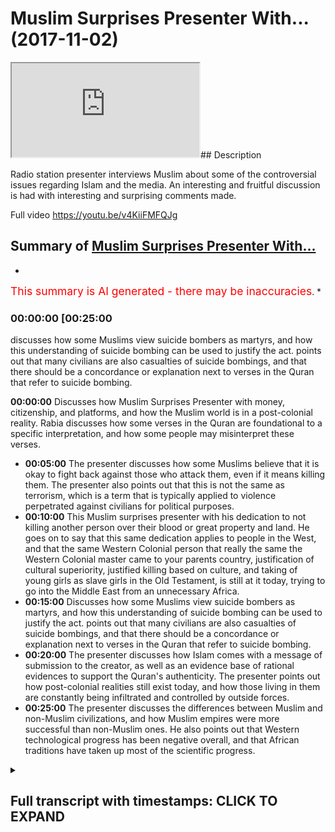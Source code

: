# Muslim Surprises Presenter With... (2017-11-02)

<iframe loading='lazy' src='https://www.youtube.com/embed/VtiHUsuKhlE'></iframe>## Description

Radio station presenter interviews Muslim about some of the controversial issues regarding Islam and the media. An interesting and fruitful discussion is had with interesting and surprising comments made.

Full video
<https://youtu.be/v4KiiFMFQJg>

## Summary of [Muslim Surprises Presenter With...](https://www.youtube.com/watch?v=VtiHUsuKhlE)

*

<span style="color:red; font-size:125%">This summary is AI generated - there may be inaccuracies</span>. *

### <a onclick="modifyYTiframeseektime('1500')">00:00:00 [00:25:00</a>

discusses how some Muslims view suicide bombers as martyrs, and how this understanding of suicide bombing can be used to justify the act. points out that many civilians are also casualties of suicide bombings, and that there should be a concordance or explanation next to verses in the Quran that refer to suicide bombing.

**<a onclick="modifyYTiframeseektime('0')">00:00:00</a>** Discusses how Muslim Surprises Presenter with money, citizenship, and platforms, and how the Muslim world is in a post-colonial reality. Rabia discusses how some verses in the Quran are foundational to a specific interpretation, and how some people may misinterpret these verses.

* **<a onclick="modifyYTiframeseektime('300')">00:05:00</a>** The presenter discusses how some Muslims believe that it is okay to fight back against those who attack them, even if it means killing them. The presenter also points out that this is not the same as terrorism, which is a term that is typically applied to violence perpetrated against civilians for political purposes.
* **<a onclick="modifyYTiframeseektime('600')">00:10:00</a>** This Muslim surprises presenter with his dedication to not killing another person over their blood or great property and land. He goes on to say that this same dedication applies to people in the West, and that the same Western Colonial person that really the same the Western Colonial master came to your parents country, justification of cultural superiority, justified killing based on culture, and taking of young girls as slave girls in the Old Testament, is still at it today, trying to go into the Middle East from an unnecessary Africa.
* **<a onclick="modifyYTiframeseektime('900')">00:15:00</a>** Discusses how some Muslims view suicide bombers as martyrs, and how this understanding of suicide bombing can be used to justify the act. points out that many civilians are also casualties of suicide bombings, and that there should be a concordance or explanation next to verses in the Quran that refer to suicide bombing.
* **<a onclick="modifyYTiframeseektime('1200')">00:20:00</a>** The presenter discusses how Islam comes with a message of submission to the creator, as well as an evidence base of rational evidences to support the Quran's authenticity. The presenter points out how post-colonial realities still exist today, and how those living in them are constantly being infiltrated and controlled by outside forces.
* **<a onclick="modifyYTiframeseektime('1500')">00:25:00</a>** The presenter discusses the differences between Muslim and non-Muslim civilizations, and how Muslim empires were more successful than non-Muslim ones. He also points out that Western technological progress has been negative overall, and that African traditions have taken up most of the scientific progress.

<details><summary><h2>Full transcript with timestamps: CLICK TO EXPAND</h2></summary>

<a onclick="modifyYTiframeseektime('0)')">0:00:00 finances play a massive part in this but</a>
<a onclick="modifyYTiframeseektime('3)')">0:00:03 let's say go peace-loving or the ones</a>
<a onclick="modifyYTiframeseektime('7)')">0:00:07 that follow Islam in the correct fashion</a>
<a onclick="modifyYTiframeseektime('9)')">0:00:09 let's say in Saudi Arabia they they have</a>
<a onclick="modifyYTiframeseektime('12)')">0:00:12 billions why would they not use that -</a>
<a onclick="modifyYTiframeseektime('15)')">0:00:15 instead of giving citizenship - oh yeah</a>
<a onclick="modifyYTiframeseektime('19)')">0:00:19 but still and now there's a massive</a>
<a onclick="modifyYTiframeseektime('21)')">0:00:21 platform for us knowing certainty has</a>
<a onclick="modifyYTiframeseektime('23)')">0:00:23 sadly Rabia citizenship yeah tell me</a>
<a onclick="modifyYTiframeseektime('25)')">0:00:25 baby they'd have platforms their biggest</a>
<a onclick="modifyYTiframeseektime('27)')">0:00:27 biggest channel anti-derivative arabiya</a>
<a onclick="modifyYTiframeseektime('29)')">0:00:29 and it's almost you could say liberal</a>
<a onclick="modifyYTiframeseektime('31)')">0:00:31 channel yes it's a liberal channel in</a>
<a onclick="modifyYTiframeseektime('33)')">0:00:33 the sense they promote you could cook</a>
<a onclick="modifyYTiframeseektime('35)')">0:00:35 you could say you could argue a twist</a>
<a onclick="modifyYTiframeseektime('37)')">0:00:37 and liberal narrative so this is ironic</a>
<a onclick="modifyYTiframeseektime('41)')">0:00:41 in a sense that the biggest channels in</a>
<a onclick="modifyYTiframeseektime('43)')">0:00:43 the Muslim old are promoting the same</a>
<a onclick="modifyYTiframeseektime('45)')">0:00:45 things that the Westeros and that's due</a>
<a onclick="modifyYTiframeseektime('49)')">0:00:49 to the ties of money oil possibly it</a>
<a onclick="modifyYTiframeseektime('52)')">0:00:52 could be but a generous Jew - I think a</a>
<a onclick="modifyYTiframeseektime('55)')">0:00:55 post-colonial reality now Saudi Arabia</a>
<a onclick="modifyYTiframeseektime('58)')">0:00:58 itself is used as an example wasn't</a>
<a onclick="modifyYTiframeseektime('60)')">0:01:00 colonized by the British yeah</a>
<a onclick="modifyYTiframeseektime('61)')">0:01:01 but the majority of countries in North</a>
<a onclick="modifyYTiframeseektime('64)')">0:01:04 Africa yeah including memory foam which</a>
<a onclick="modifyYTiframeseektime('67)')">0:01:07 is Egypt were cordoned : Viper Egypt</a>
<a onclick="modifyYTiframeseektime('69)')">0:01:09 there by Britain or France yeah so that</a>
<a onclick="modifyYTiframeseektime('73)')">0:01:13 mentality obviously the African</a>
<a onclick="modifyYTiframeseektime('74)')">0:01:14 countries themselves and have the other</a>
<a onclick="modifyYTiframeseektime('76)')">0:01:16 effects of that muscular in the reality</a>
<a onclick="modifyYTiframeseektime('78)')">0:01:18 which is why you'll find in a lot of our</a>
<a onclick="modifyYTiframeseektime('80)')">0:01:20 countries you're getting African would</a>
<a onclick="modifyYTiframeseektime('84)')">0:01:24 you make it more like Caribbean yeah so</a>
<a onclick="modifyYTiframeseektime('86)')">0:01:26 what you're originally African let's say</a>
<a onclick="modifyYTiframeseektime('89)')">0:01:29 yeah that reality has spillover to</a>
<a onclick="modifyYTiframeseektime('92)')">0:01:32 seeing things like hey no fair and</a>
<a onclick="modifyYTiframeseektime('94)')">0:01:34 lovely fur lovely the white is something</a>
<a onclick="modifyYTiframeseektime('97)')">0:01:37 that wipe the skin basically so it</a>
<a onclick="modifyYTiframeseektime('99)')">0:01:39 ranges now the post-colonial reality</a>
<a onclick="modifyYTiframeseektime('101)')">0:01:41 ranges from finding Beauty aesthetically</a>
<a onclick="modifyYTiframeseektime('104)')">0:01:44 have seen more white it's actually being</a>
<a onclick="modifyYTiframeseektime('107)')">0:01:47 an agreement with everything the white</a>
<a onclick="modifyYTiframeseektime('108)')">0:01:48 colonial post-colonial master tells you</a>
<a onclick="modifyYTiframeseektime('110)')">0:01:50 that is true and we don't know how much</a>
<a onclick="modifyYTiframeseektime('112)')">0:01:52 this has encroached us this is important</a>
<a onclick="modifyYTiframeseektime('114)')">0:01:54 so much that now every question you</a>
<a onclick="modifyYTiframeseektime('116)')">0:01:56 asked I promise you is going to have a</a>
<a onclick="modifyYTiframeseektime('118)')">0:01:58 Western colonial post-colonial slum and</a>
<a onclick="modifyYTiframeseektime('122)')">0:02:02 that's orient what you're going to say</a>
<a onclick="modifyYTiframeseektime('126)')">0:02:06 we could even like before when you</a>
<a onclick="modifyYTiframeseektime('130)')">0:02:10 before you came in Linda but you had no</a>
<a onclick="modifyYTiframeseektime('133)')">0:02:13 crane here and we've been quoted by why</a>
<a onclick="modifyYTiframeseektime('135)')">0:02:15 does it have I think like you said how</a>
<a onclick="modifyYTiframeseektime('137)')">0:02:17 the Western media portrayal is why thank</a>
<a onclick="modifyYTiframeseektime('140)')">0:02:20 you</a>
<a onclick="modifyYTiframeseektime('141)')">0:02:21 this is it they should be the way to</a>
<a onclick="modifyYTiframeseektime('142)')">0:02:22 lighten that disease look hat because</a>
<a onclick="modifyYTiframeseektime('148)')">0:02:28 someone asked me platform and I'll put</a>
<a onclick="modifyYTiframeseektime('150)')">0:02:30 you up with regards to the Koala vigil</a>
<a onclick="modifyYTiframeseektime('154)')">0:02:34 smart broom when it's my recognizes a</a>
<a onclick="modifyYTiframeseektime('162)')">0:02:42 smart man that makes you smart so</a>
<a onclick="modifyYTiframeseektime('163)')">0:02:43 telling someone said that there's</a>
<a onclick="modifyYTiframeseektime('170)')">0:02:50 certain parts of the Quran as well as</a>
<a onclick="modifyYTiframeseektime('172)')">0:02:52 the Bible updated so when I raised</a>
<a onclick="modifyYTiframeseektime('175)')">0:02:55 points surrounding violence yeah waging</a>
<a onclick="modifyYTiframeseektime('178)')">0:02:58 a holy war G has once again the</a>
<a onclick="modifyYTiframeseektime('181)')">0:03:01 post-colonial start as slot spots there</a>
<a onclick="modifyYTiframeseektime('183)')">0:03:03 what the narratives us having with that</a>
<a onclick="modifyYTiframeseektime('186)')">0:03:06 Polly is important to duty before I'm</a>
<a onclick="modifyYTiframeseektime('190)')">0:03:10 going to be asking questions that people</a>
<a onclick="modifyYTiframeseektime('191)')">0:03:11 ask me as well I'm practicing Muslim so</a>
<a onclick="modifyYTiframeseektime('196)')">0:03:16 I just want to know when looking at the</a>
<a onclick="modifyYTiframeseektime('199)')">0:03:19 Quran yeah how can you and see what is</a>
<a onclick="modifyYTiframeseektime('202)')">0:03:22 metaphorically may be the case and what</a>
<a onclick="modifyYTiframeseektime('205)')">0:03:25 it's not like before you go ok chapter 3</a>
<a onclick="modifyYTiframeseektime('208)')">0:03:28 verse 7 who told you that it tells you</a>
<a onclick="modifyYTiframeseektime('209)')">0:03:29 that you that submit away mmm what</a>
<a onclick="modifyYTiframeseektime('211)')">0:03:31 commands will hum no Lupita not too</a>
<a onclick="modifyYTiframeseektime('214)')">0:03:34 shabby and so since that this book has</a>
<a onclick="modifyYTiframeseektime('216)')">0:03:36 in it</a>
<a onclick="modifyYTiframeseektime('217)')">0:03:37 verses which are basically ambiguous and</a>
<a onclick="modifyYTiframeseektime('220)')">0:03:40 other verses which are foundational to</a>
<a onclick="modifyYTiframeseektime('222)')">0:03:42 no I'm reading the Quran how am I</a>
<a onclick="modifyYTiframeseektime('228)')">0:03:48 supposed to know each one so one good</a>
<a onclick="modifyYTiframeseektime('230)')">0:03:50 question as we push into the answer to a</a>
<a onclick="modifyYTiframeseektime('231)')">0:03:51 question is that</a>
<a onclick="modifyYTiframeseektime('232)')">0:03:52 those verses which speak in a way which</a>
<a onclick="modifyYTiframeseektime('235)')">0:03:55 can only be interpreted in a way in one</a>
<a onclick="modifyYTiframeseektime('237)')">0:03:57 way are the foundational verses for</a>
<a onclick="modifyYTiframeseektime('239)')">0:03:59 example chapter 112</a>
<a onclick="modifyYTiframeseektime('242)')">0:04:02 verse 1 to 4 put although I say DS Allah</a>
<a onclick="modifyYTiframeseektime('245)')">0:04:05 will block one and only</a>
<a onclick="modifyYTiframeseektime('246)')">0:04:06 so we believe in only one but did normal</a>
<a onclick="modifyYTiframeseektime('248)')">0:04:08 so that's going to come out saying</a>
<a onclick="modifyYTiframeseektime('250)')">0:04:10 two girls or three a Christian might say</a>
<a onclick="modifyYTiframeseektime('252)')">0:04:12 I believe in the Trinity three one or</a>
<a onclick="modifyYTiframeseektime('253)')">0:04:13 three</a>
<a onclick="modifyYTiframeseektime('254)')">0:04:14 we don't have that we don't have that</a>
<a onclick="modifyYTiframeseektime('255)')">0:04:15 confusion so we say football all I have</a>
<a onclick="modifyYTiframeseektime('258)')">0:04:18 is a foundational verse no one can come</a>
<a onclick="modifyYTiframeseektime('259)')">0:04:19 back and say look hold on if you don't</a>
<a onclick="modifyYTiframeseektime('261)')">0:04:21 believe in blue velour head or we have a</a>
<a onclick="modifyYTiframeseektime('264)')">0:04:24 different interpretation no one in the</a>
<a onclick="modifyYTiframeseektime('265)')">0:04:25 history of Islam and I said that so</a>
<a onclick="modifyYTiframeseektime('266)')">0:04:26 that's the foundational but that's not a</a>
<a onclick="modifyYTiframeseektime('268)')">0:04:28 metaphoric verse and cannot be subject</a>
<a onclick="modifyYTiframeseektime('270)')">0:04:30 to a different interpretation but then I</a>
<a onclick="modifyYTiframeseektime('273)')">0:04:33 think you're coming from a place of</a>
<a onclick="modifyYTiframeseektime('274)')">0:04:34 being educated because there's many</a>
<a onclick="modifyYTiframeseektime('277)')">0:04:37 people that I feel whether that be in</a>
<a onclick="modifyYTiframeseektime('280)')">0:04:40 rural places of the Middle East or even</a>
<a onclick="modifyYTiframeseektime('282)')">0:04:42 here where they're looking for belonging</a>
<a onclick="modifyYTiframeseektime('284)')">0:04:44 and they attach themselves to certain</a>
<a onclick="modifyYTiframeseektime('285)')">0:04:45 groups how would they how you eloquently</a>
<a onclick="modifyYTiframeseektime('288)')">0:04:48 explained that how would they know that</a>
<a onclick="modifyYTiframeseektime('290)')">0:04:50 for example someone's message me saying</a>
<a onclick="modifyYTiframeseektime('291)')">0:04:51 in the Quran it says and kill them</a>
<a onclick="modifyYTiframeseektime('293)')">0:04:53 wherever you find them and turn them out</a>
<a onclick="modifyYTiframeseektime('295)')">0:04:55 from where they have turned to you out</a>
<a onclick="modifyYTiframeseektime('297)')">0:04:57 okay that's slow so let me let me</a>
<a onclick="modifyYTiframeseektime('299)')">0:04:59 quickly answer both question okay boy</a>
<a onclick="modifyYTiframeseektime('301)')">0:05:01 you've what you've posited in the first</a>
<a onclick="modifyYTiframeseektime('303)')">0:05:03 instance is called an argument ignorance</a>
<a onclick="modifyYTiframeseektime('305)')">0:05:05 it's a fallacy in logic okay so if you</a>
<a onclick="modifyYTiframeseektime('307)')">0:05:07 don't know something exists it doesn't</a>
<a onclick="modifyYTiframeseektime('308)')">0:05:08 mean as pulse so if I say okay this</a>
<a onclick="modifyYTiframeseektime('311)')">0:05:11 person doesn't know it therefore it must</a>
<a onclick="modifyYTiframeseektime('312)')">0:05:12 be false that's called an argument from</a>
<a onclick="modifyYTiframeseektime('314)')">0:05:14 ignorance if I say as was the case that</a>
<a onclick="modifyYTiframeseektime('316)')">0:05:16 Neptune doesn't exist because I can't</a>
<a onclick="modifyYTiframeseektime('318)')">0:05:18 see it it couldn't see Neptune at one</a>
<a onclick="modifyYTiframeseektime('319)')">0:05:19 point yeah and they have to kind of find</a>
<a onclick="modifyYTiframeseektime('322)')">0:05:22 that you the time Neptune after you they</a>
<a onclick="modifyYTiframeseektime('324)')">0:05:24 have to track your based on planet it</a>
<a onclick="modifyYTiframeseektime('326)')">0:05:26 doesn't exist therefore it doesn't exist</a>
<a onclick="modifyYTiframeseektime('328)')">0:05:28 that's an island with midnight so for my</a>
<a onclick="modifyYTiframeseektime('329)')">0:05:29 logical perspective it doesn't carry any</a>
<a onclick="modifyYTiframeseektime('331)')">0:05:31 weight people don't understand things</a>
<a onclick="modifyYTiframeseektime('333)')">0:05:33 they have to get educated that Francis</a>
<a onclick="modifyYTiframeseektime('334)')">0:05:34 Bacon said knowledge is power it's not</a>
<a onclick="modifyYTiframeseektime('336)')">0:05:36 my problem but there is an excuse in</a>
<a onclick="modifyYTiframeseektime('339)')">0:05:39 this time moving that it would be nice</a>
<a onclick="modifyYTiframeseektime('340)')">0:05:40 how it is more like someone ignorant God</a>
<a onclick="modifyYTiframeseektime('342)')">0:05:42 will take care of them</a>
<a onclick="modifyYTiframeseektime('343)')">0:05:43 accordance with the knowledge that they</a>
<a onclick="modifyYTiframeseektime('345)')">0:05:45 know yeah not even in Christianity if</a>
<a onclick="modifyYTiframeseektime('347)')">0:05:47 there's life you will be treated on on</a>
<a onclick="modifyYTiframeseektime('349)')">0:05:49 the basis of what light you know you</a>
<a onclick="modifyYTiframeseektime('352)')">0:05:52 don't know how ever so let's look at in</a>
<a onclick="modifyYTiframeseektime('356)')">0:05:56 the most basic way possible you have</a>
<a onclick="modifyYTiframeseektime('358)')">0:05:58 young people that I've seen that many of</a>
<a onclick="modifyYTiframeseektime('360)')">0:06:00 their family members are being killed</a>
<a onclick="modifyYTiframeseektime('363)')">0:06:03 due to Western performing some program</a>
<a onclick="modifyYTiframeseektime('365)')">0:06:05 and then they need whether it's ignorant</a>
<a onclick="modifyYTiframeseektime('368)')">0:06:08 individual that's parts of group and</a>
<a onclick="modifyYTiframeseektime('369)')">0:06:09 says listen the Quran justifies us going</a>
<a onclick="modifyYTiframeseektime('372)')">0:06:12 and killing these people that are</a>
<a onclick="modifyYTiframeseektime('373)')">0:06:13 killing us or as answers</a>
<a onclick="modifyYTiframeseektime('374)')">0:06:14 now you've measured is why so let me</a>
<a onclick="modifyYTiframeseektime('375)')">0:06:15 then meet let me put this in the</a>
<a onclick="modifyYTiframeseektime('377)')">0:06:17 simplest way possible</a>
<a onclick="modifyYTiframeseektime('378)')">0:06:18 try and make it yeah certifiable next up</a>
<a onclick="modifyYTiframeseektime('381)')">0:06:21 blame</a>
<a onclick="modifyYTiframeseektime('381)')">0:06:21 okay so the blog has in it like you just</a>
<a onclick="modifyYTiframeseektime('384)')">0:06:24 mentioned chapter nine verse five yeah</a>
<a onclick="modifyYTiframeseektime('386)')">0:06:26 what you just mentioned before kill the</a>
<a onclick="modifyYTiframeseektime('388)')">0:06:28 women to climb up laughs kind of you can</a>
<a onclick="modifyYTiframeseektime('390)')">0:06:30 you can say that right so you just rich</a>
<a onclick="modifyYTiframeseektime('391)')">0:06:31 in top of the mango spike okay that's</a>
<a onclick="modifyYTiframeseektime('394)')">0:06:34 the problem because why you know mention</a>
<a onclick="modifyYTiframeseektime('395)')">0:06:35 in chapter 9 verse 1 2 3 4 5 & 6 then 7</a>
<a onclick="modifyYTiframeseektime('399)')">0:06:39 but their decibel reading out of context</a>
<a onclick="modifyYTiframeseektime('401)')">0:06:41 yeah so chapter 9 verses 1 to 4</a>
<a onclick="modifyYTiframeseektime('404)')">0:06:44 stipulates that there was some kind of</a>
<a onclick="modifyYTiframeseektime('405)')">0:06:45 agreement between the Muslims and at</a>
<a onclick="modifyYTiframeseektime('408)')">0:06:48 that particular time the pagan Arabs</a>
<a onclick="modifyYTiframeseektime('409)')">0:06:49 they animated an agreement</a>
<a onclick="modifyYTiframeseektime('411)')">0:06:51 what's up muzzle taken have a guitar</a>
<a onclick="modifyYTiframeseektime('413)')">0:06:53 absorb a bullet in so at the time of</a>
<a onclick="modifyYTiframeseektime('416)')">0:06:56 Muhammad Ali Kemp's know people that I</a>
<a onclick="modifyYTiframeseektime('418)')">0:06:58 just really become Muslim and people</a>
<a onclick="modifyYTiframeseektime('421)')">0:07:01 that stayed upon the religion of their</a>
<a onclick="modifyYTiframeseektime('422)')">0:07:02 forefathers and believed in a</a>
<a onclick="modifyYTiframeseektime('423)')">0:07:03 multiplicity of gods</a>
<a onclick="modifyYTiframeseektime('424)')">0:07:04 ok so they believed in different statute</a>
<a onclick="modifyYTiframeseektime('427)')">0:07:07 goes that they used to worship yeah so</a>
<a onclick="modifyYTiframeseektime('429)')">0:07:09 there was an agreement between those two</a>
<a onclick="modifyYTiframeseektime('431)')">0:07:11 camps between the Muslims and the pagan</a>
<a onclick="modifyYTiframeseektime('434)')">0:07:14 Arabs now the first verse of chapter 9</a>
<a onclick="modifyYTiframeseektime('436)')">0:07:16 which is possible to tell ba and the</a>
<a onclick="modifyYTiframeseektime('438)')">0:07:18 Quran says that they're basically that</a>
<a onclick="modifyYTiframeseektime('440)')">0:07:20 they have these pagan Arabs have not the</a>
<a onclick="modifyYTiframeseektime('444)')">0:07:24 agreement has been hoping that taken</a>
<a onclick="modifyYTiframeseektime('447)')">0:07:27 care of in other words that they have</a>
<a onclick="modifyYTiframeseektime('450)')">0:07:30 betrayed the agreement then it continues</a>
<a onclick="modifyYTiframeseektime('453)')">0:07:33 talking about what you should do it says</a>
<a onclick="modifyYTiframeseektime('455)')">0:07:35 find that what you kill them when you</a>
<a onclick="modifyYTiframeseektime('457)')">0:07:37 find them etc talking about in the</a>
<a onclick="modifyYTiframeseektime('460)')">0:07:40 context of war is now at war has been</a>
<a onclick="modifyYTiframeseektime('462)')">0:07:42 issued just like in any international</a>
<a onclick="modifyYTiframeseektime('464)')">0:07:44 relationship where you have a treaty</a>
<a onclick="modifyYTiframeseektime('467)')">0:07:47 that's I'm gay it was look my treaty</a>
<a onclick="modifyYTiframeseektime('470)')">0:07:50 that signed international relations</a>
<a onclick="modifyYTiframeseektime('472)')">0:07:52 perspective that mountains been broken</a>
<a onclick="modifyYTiframeseektime('474)')">0:07:54 and now one party has the right to</a>
<a onclick="modifyYTiframeseektime('476)')">0:07:56 offend it's also offend will defend</a>
<a onclick="modifyYTiframeseektime('479)')">0:07:59 itself on the offending pipe yeah here</a>
<a onclick="modifyYTiframeseektime('481)')">0:08:01 is in chapter 2 verse 1 mighty he says</a>
<a onclick="modifyYTiframeseektime('484)')">0:08:04 well positively dealing you but even</a>
<a onclick="modifyYTiframeseektime('486)')">0:08:06 when I tell him in a lie that you do not</a>
<a onclick="modifyYTiframeseektime('489)')">0:08:09 see that fight those people who fight</a>
<a onclick="modifyYTiframeseektime('491)')">0:08:11 you and don't go across the bounds was</a>
<a onclick="modifyYTiframeseektime('493)')">0:08:13 God doesn't like those who go across the</a>
<a onclick="modifyYTiframeseektime('495)')">0:08:15 bow so that still relate to you today</a>
<a onclick="modifyYTiframeseektime('497)')">0:08:17 find those people who'd want you</a>
<a onclick="modifyYTiframeseektime('501)')">0:08:21 basically Islamic law pacifistic</a>
<a onclick="modifyYTiframeseektime('504)')">0:08:24 so we're not saying that you know the</a>
<a onclick="modifyYTiframeseektime('508)')">0:08:28 idea of sorry but I'm gonna do the</a>
<a onclick="modifyYTiframeseektime('510)')">0:08:30 crudest those terms are not fencing</a>
<a onclick="modifyYTiframeseektime('511)')">0:08:31 nationís but the idea of slapping</a>
<a onclick="modifyYTiframeseektime('514)')">0:08:34 someone that she can give them the other</a>
<a onclick="modifyYTiframeseektime('515)')">0:08:35 G we don't have that idea</a>
<a onclick="modifyYTiframeseektime('518)')">0:08:38 we have if someone's like to to cheat</a>
<a onclick="modifyYTiframeseektime('520)')">0:08:40 you are allowed to slap them back on</a>
<a onclick="modifyYTiframeseektime('522)')">0:08:42 their cheek okay II understand so if</a>
<a onclick="modifyYTiframeseektime('525)')">0:08:45 someone attacks me on the road yeah yeah</a>
<a onclick="modifyYTiframeseektime('527)')">0:08:47 I'm allowed to fight them so then would</a>
<a onclick="modifyYTiframeseektime('529)')">0:08:49 you say basically will defense so from</a>
<a onclick="modifyYTiframeseektime('532)')">0:08:52 an international relations respect yeah</a>
<a onclick="modifyYTiframeseektime('534)')">0:08:54 different country is being attacked they</a>
<a onclick="modifyYTiframeseektime('537)')">0:08:57 must fight back it's not about that they</a>
<a onclick="modifyYTiframeseektime('539)')">0:08:59 should fight back will they have the</a>
<a onclick="modifyYTiframeseektime('541)')">0:09:01 option of like they actually you have to</a>
<a onclick="modifyYTiframeseektime('543)')">0:09:03 do this them to fight back after me oh</a>
<a onclick="modifyYTiframeseektime('544)')">0:09:04 so you're saying that it's okay for them</a>
<a onclick="modifyYTiframeseektime('547)')">0:09:07 to defend themselves to defend so what's</a>
<a onclick="modifyYTiframeseektime('551)')">0:09:11 happening now what okay so terrorism is</a>
<a onclick="modifyYTiframeseektime('556)')">0:09:16 basically you said that everything that</a>
<a onclick="modifyYTiframeseektime('560)')">0:09:20 we think about is from a Western</a>
<a onclick="modifyYTiframeseektime('564)')">0:09:24 ideology</a>
<a onclick="modifyYTiframeseektime('565)')">0:09:25 however Zi and myself have spoken about</a>
<a onclick="modifyYTiframeseektime('568)')">0:09:28 this in the past</a>
<a onclick="modifyYTiframeseektime('569)')">0:09:29 we're on air management I'm not going to</a>
<a onclick="modifyYTiframeseektime('573)')">0:09:33 justify your however I can understand</a>
<a onclick="modifyYTiframeseektime('576)')">0:09:36 that</a>
<a onclick="modifyYTiframeseektime('576)')">0:09:36 I see could continuous bomb into my</a>
<a onclick="modifyYTiframeseektime('579)')">0:09:39 country yeah</a>
<a onclick="modifyYTiframeseektime('580)')">0:09:40 if that means a couple casualties hey</a>
<a onclick="modifyYTiframeseektime('582)')">0:09:42 how will you see it from the outside as</a>
<a onclick="modifyYTiframeseektime('585)')">0:09:45 necessarily a bad thing in a way the</a>
<a onclick="modifyYTiframeseektime('586)')">0:09:46 West is asking for it to a degree but is</a>
<a onclick="modifyYTiframeseektime('589)')">0:09:49 it justified then yeah as much as a part</a>
<a onclick="modifyYTiframeseektime('591)')">0:09:51 of it so it's not just look it's written</a>
<a onclick="modifyYTiframeseektime('594)')">0:09:54 may their chapter 5 verse 32 it says in</a>
<a onclick="modifyYTiframeseektime('598)')">0:09:58 them under the knife whoever kills one</a>
<a onclick="modifyYTiframeseektime('600)')">0:10:00 person devotedness</a>
<a onclick="modifyYTiframeseektime('601)')">0:10:01 for not killing another person over</a>
<a onclick="modifyYTiframeseektime('603)')">0:10:03 their blood or great property and land</a>
<a onclick="modifyYTiframeseektime('606)')">0:10:06 again hunted and I said you know it's as</a>
<a onclick="modifyYTiframeseektime('608)')">0:10:08 if if humanity so killing one innocent</a>
<a onclick="modifyYTiframeseektime('611)')">0:10:11 person or the lady who's little almost</a>
<a onclick="modifyYTiframeseektime('612)')">0:10:12 there was kidding</a>
<a onclick="modifyYTiframeseektime('613)')">0:10:13 like they love you right that's a very</a>
<a onclick="modifyYTiframeseektime('614)')">0:10:14 famous person underline the point big is</a>
<a onclick="modifyYTiframeseektime('617)')">0:10:17 this you just have to think yeah the</a>
<a onclick="modifyYTiframeseektime('622)')">0:10:22 difference is this if they're combatants</a>
<a onclick="modifyYTiframeseektime('624)')">0:10:24 and text you that is a combatant someone</a>
<a onclick="modifyYTiframeseektime('627)')">0:10:27 who wants to fight you whereas if it's a</a>
<a onclick="modifyYTiframeseektime('630)')">0:10:30 non-combatants someone who isn't</a>
<a onclick="modifyYTiframeseektime('632)')">0:10:32 the Prophet told us you're not allowed</a>
<a onclick="modifyYTiframeseektime('634)')">0:10:34 to kill categories of people of them are</a>
<a onclick="modifyYTiframeseektime('636)')">0:10:36 they're non-combative women children</a>
<a onclick="modifyYTiframeseektime('638)')">0:10:38 even most priests you don't have to cut</a>
<a onclick="modifyYTiframeseektime('640)')">0:10:40 down trees very stupid question yeah</a>
<a onclick="modifyYTiframeseektime('643)')">0:10:43 well it's not a play it's very stupid</a>
<a onclick="modifyYTiframeseektime('645)')">0:10:45 by the way this is not something</a>
<a onclick="modifyYTiframeseektime('646)')">0:10:46 controversial the only reason and I'll</a>
<a onclick="modifyYTiframeseektime('648)')">0:10:48 tell you once again the only reason why</a>
<a onclick="modifyYTiframeseektime('650)')">0:10:50 you asking this question is actually is</a>
<a onclick="modifyYTiframeseektime('652)')">0:10:52 sad enough and funny enough I'll tell</a>
<a onclick="modifyYTiframeseektime('654)')">0:10:54 you why I said nothing was funny it's</a>
<a onclick="modifyYTiframeseektime('656)')">0:10:56 sad because actually the same reason</a>
<a onclick="modifyYTiframeseektime('658)')">0:10:58 you're asking it is because the same</a>
<a onclick="modifyYTiframeseektime('661)')">0:11:01 Western colonial person that really the</a>
<a onclick="modifyYTiframeseektime('665)')">0:11:05 same the Western colonial master came to</a>
<a onclick="modifyYTiframeseektime('667)')">0:11:07 your parents country yeah yeah and they</a>
<a onclick="modifyYTiframeseektime('671)')">0:11:11 did that because they justified cultural</a>
<a onclick="modifyYTiframeseektime('673)')">0:11:13 superiority they said we are culturally</a>
<a onclick="modifyYTiframeseektime('675)')">0:11:15 we are culturally superior to your</a>
<a onclick="modifyYTiframeseektime('677)')">0:11:17 parents yeah they have been traveled</a>
<a onclick="modifyYTiframeseektime('680)')">0:11:20 religion and the African tribal systems</a>
<a onclick="modifyYTiframeseektime('682)')">0:11:22 are inferior systems and therefore we we</a>
<a onclick="modifyYTiframeseektime('687)')">0:11:27 have a culture which we need to give to</a>
<a onclick="modifyYTiframeseektime('689)')">0:11:29 these individuals push revolution pour</a>
<a onclick="modifyYTiframeseektime('691)')">0:11:31 culture I think the same reason now now</a>
<a onclick="modifyYTiframeseektime('694)')">0:11:34 it's being moved from the corner</a>
<a onclick="modifyYTiframeseektime('695)')">0:11:35 colonial landscape to a hospital or</a>
<a onclick="modifyYTiframeseektime('697)')">0:11:37 landscape you still have the equatorial</a>
<a onclick="modifyYTiframeseektime('699)')">0:11:39 region Wanek western USA that is</a>
<a onclick="modifyYTiframeseektime('703)')">0:11:43 attempting now to go into the Middle</a>
<a onclick="modifyYTiframeseektime('704)')">0:11:44 East from an unnecessary Africa as much</a>
<a onclick="modifyYTiframeseektime('706)')">0:11:46 as much for colonial economic reasons so</a>
<a onclick="modifyYTiframeseektime('710)')">0:11:50 they've had to invent a narrative this</a>
<a onclick="modifyYTiframeseektime('712)')">0:11:52 narrative is a narrative of Samuel</a>
<a onclick="modifyYTiframeseektime('714)')">0:11:54 Huntington a clash of civilizations and</a>
<a onclick="modifyYTiframeseektime('717)')">0:11:57 a civilization a civilizational clash</a>
<a onclick="modifyYTiframeseektime('719)')">0:11:59 between the Muslims and the Western</a>
<a onclick="modifyYTiframeseektime('721)')">0:12:01 Hemisphere that narrative now which has</a>
<a onclick="modifyYTiframeseektime('723)')">0:12:03 been invented yeah people are starting</a>
<a onclick="modifyYTiframeseektime('726)')">0:12:06 to believe in it because they're not</a>
<a onclick="modifyYTiframeseektime('727)')">0:12:07 critical thinkers they don't thinking</a>
<a onclick="modifyYTiframeseektime('728)')">0:12:08 okay well actually what is special about</a>
<a onclick="modifyYTiframeseektime('730)')">0:12:10 this version of Quran because actually</a>
<a onclick="modifyYTiframeseektime('733)')">0:12:13 if you look at the Old Testament book of</a>
<a onclick="modifyYTiframeseektime('734)')">0:12:14 numbers 31 18 it says not only did you</a>
<a onclick="modifyYTiframeseektime('738)')">0:12:18 kill the enemy but you take the young</a>
<a onclick="modifyYTiframeseektime('740)')">0:12:20 girls as slave girls and in the Old</a>
<a onclick="modifyYTiframeseektime('742)')">0:12:22 Testament right yeah so in other words</a>
<a onclick="modifyYTiframeseektime('744)')">0:12:24 prepubescence you take them you slightly</a>
<a onclick="modifyYTiframeseektime('746)')">0:12:26 enslave them you rape them you can rate</a>
<a onclick="modifyYTiframeseektime('748)')">0:12:28 them almost almost it also says that</a>
<a onclick="modifyYTiframeseektime('750)')">0:12:30 most of the commentators have said that</a>
<a onclick="modifyYTiframeseektime('753)')">0:12:33 no one I had not come across one single</a>
<a onclick="modifyYTiframeseektime('755)')">0:12:35 common to our country that has actually</a>
<a onclick="modifyYTiframeseektime('757)')">0:12:37 differed from that understanding that</a>
<a onclick="modifyYTiframeseektime('760)')">0:12:40 literally comes</a>
<a onclick="modifyYTiframeseektime('762)')">0:12:42 so why don't we talk about that verse</a>
<a onclick="modifyYTiframeseektime('763)')">0:12:43 because that was actually more dramatic</a>
<a onclick="modifyYTiframeseektime('765)')">0:12:45 than any person that we're on didn't</a>
<a onclick="modifyYTiframeseektime('767)')">0:12:47 fight but then when when we look at the</a>
<a onclick="modifyYTiframeseektime('770)')">0:12:50 Old Testament oftentimes that the death</a>
<a onclick="modifyYTiframeseektime('774)')">0:12:54 of Jesus does away with a lot of the old</a>
<a onclick="modifyYTiframeseektime('776)')">0:12:56 practices in the Old Testament so the</a>
<a onclick="modifyYTiframeseektime('778)')">0:12:58 New Testament so Matthew so it says</a>
<a onclick="modifyYTiframeseektime('781)')">0:13:01 Jesus says I'm not coming to do it</a>
<a onclick="modifyYTiframeseektime('782)')">0:13:02 without comfort affirm them what is the</a>
<a onclick="modifyYTiframeseektime('784)')">0:13:04 word firmly this is a discussion but the</a>
<a onclick="modifyYTiframeseektime('787)')">0:13:07 thing is as follows if Jesus Christ is</a>
<a onclick="modifyYTiframeseektime('789)')">0:13:09 God if Jesus Christ is God that is the</a>
<a onclick="modifyYTiframeseektime('792)')">0:13:12 Nicene Creed through 2580 understanding</a>
<a onclick="modifyYTiframeseektime('795)')">0:13:15 of Christianity yeah he is the author of</a>
<a onclick="modifyYTiframeseektime('798)')">0:13:18 the Old Testament because the Father the</a>
<a onclick="modifyYTiframeseektime('800)')">0:13:20 sign of the Holy Spirit or one therefore</a>
<a onclick="modifyYTiframeseektime('802)')">0:13:22 those texts induce wanna be like</a>
<a onclick="modifyYTiframeseektime('804)')">0:13:24 Deuteronomy chapter 21 verse 10 Jude</a>
<a onclick="modifyYTiframeseektime('807)')">0:13:27 numbers chapter 31 verse 18 and other</a>
<a onclick="modifyYTiframeseektime('810)')">0:13:30 verses which are very very much</a>
<a onclick="modifyYTiframeseektime('812)')">0:13:32 you know vicious you could say very</a>
<a onclick="modifyYTiframeseektime('815)')">0:13:35 vicious these are not only authored by</a>
<a onclick="modifyYTiframeseektime('819)')">0:13:39 Jesus Christ but they sanctioned by him</a>
<a onclick="modifyYTiframeseektime('821)')">0:13:41 himself because he is God so if the</a>
<a onclick="modifyYTiframeseektime('824)')">0:13:44 argument is that the Old Testament is</a>
<a onclick="modifyYTiframeseektime('826)')">0:13:46 the New Testament yeah well Jesus must</a>
<a onclick="modifyYTiframeseektime('829)')">0:13:49 have read all of the Old Testament</a>
<a onclick="modifyYTiframeseektime('831)')">0:13:51 because he's God yeah a lot of questions</a>
<a onclick="modifyYTiframeseektime('834)')">0:13:54 are even after you move across the</a>
<a onclick="modifyYTiframeseektime('835)')">0:13:55 Trinity but coming back to offending</a>
<a onclick="modifyYTiframeseektime('837)')">0:13:57 your country you'll say that in terms of</a>
<a onclick="modifyYTiframeseektime('841)')">0:14:01 you can defend yourself if there's a</a>
<a onclick="modifyYTiframeseektime('843)')">0:14:03 combatant but my thing is how the</a>
<a onclick="modifyYTiframeseektime('845)')">0:14:05 Western world is set up in invading many</a>
<a onclick="modifyYTiframeseektime('849)')">0:14:09 countries how would you then defend your</a>
<a onclick="modifyYTiframeseektime('852)')">0:14:12 country because you're not gonna go to</a>
<a onclick="modifyYTiframeseektime('854)')">0:14:14 if you know Trump sits down to either</a>
<a onclick="modifyYTiframeseektime('856)')">0:14:16 male for example if thou do you defend</a>
<a onclick="modifyYTiframeseektime('861)')">0:14:21 if you're seated right if you live in</a>
<a onclick="modifyYTiframeseektime('864)')">0:14:24 those countries and people come into</a>
<a onclick="modifyYTiframeseektime('865)')">0:14:25 those countries trying to attack you and</a>
<a onclick="modifyYTiframeseektime('868)')">0:14:28 take your sovereignty away as a</a>
<a onclick="modifyYTiframeseektime('869)')">0:14:29 independent autonomous human being you</a>
<a onclick="modifyYTiframeseektime('872)')">0:14:32 do the same thing as the Kenyans did</a>
<a onclick="modifyYTiframeseektime('873)')">0:14:33 when the British came to invade you</a>
<a onclick="modifyYTiframeseektime('875)')">0:14:35 fight back and it would have been cool</a>
<a onclick="modifyYTiframeseektime('877)')">0:14:37 terrorism as we call flying through your</a>
<a onclick="modifyYTiframeseektime('879)')">0:14:39 land</a>
<a onclick="modifyYTiframeseektime('879)')">0:14:39 exactly okay so Susan so my thing is</a>
<a onclick="modifyYTiframeseektime('882)')">0:14:42 because we know now that technology is</a>
<a onclick="modifyYTiframeseektime('885)')">0:14:45 so advanced from when the Quran was</a>
<a onclick="modifyYTiframeseektime('888)')">0:14:48 written then it's not as simple assault</a>
<a onclick="modifyYTiframeseektime('891)')">0:14:51 as running into York</a>
<a onclick="modifyYTiframeseektime('892)')">0:14:52 tree and you having a what punch others</a>
<a onclick="modifyYTiframeseektime('896)')">0:14:56 whether the same time she blows it up up</a>
<a onclick="modifyYTiframeseektime('899)')">0:14:59 in fact doesn't have these because I had</a>
<a onclick="modifyYTiframeseektime('901)')">0:15:01 these with the Prophet Muhammad they had</a>
<a onclick="modifyYTiframeseektime('903)')">0:15:03 these is a saying of the Prophet</a>
<a onclick="modifyYTiframeseektime('904)')">0:15:04 Muhammad everyone that kills themselves</a>
<a onclick="modifyYTiframeseektime('906)')">0:15:06 just generally speaking suicide that</a>
<a onclick="modifyYTiframeseektime('908)')">0:15:08 they will continue to do that in the</a>
<a onclick="modifyYTiframeseektime('909)')">0:15:09 Hellfire to themselves okay so why do</a>
<a onclick="modifyYTiframeseektime('911)')">0:15:11 these suicide bombers do that whenever</a>
<a onclick="modifyYTiframeseektime('914)')">0:15:14 they get any prom they must be getting</a>
<a onclick="modifyYTiframeseektime('916)')">0:15:16 education how about that because</a>
<a onclick="modifyYTiframeseektime('922)')">0:15:22 displace our market itself accommodation</a>
<a onclick="modifyYTiframeseektime('925)')">0:15:25 but let me go make thick they get a look</a>
<a onclick="modifyYTiframeseektime('928)')">0:15:28 around because of those salespeople okay</a>
<a onclick="modifyYTiframeseektime('930)')">0:15:30 which act will says be modest is that</a>
<a onclick="modifyYTiframeseektime('933)')">0:15:33 were are in a way which two groups of</a>
<a onclick="modifyYTiframeseektime('937)')">0:15:37 people have bought into one of them are</a>
<a onclick="modifyYTiframeseektime('940)')">0:15:40 these fabricators and the other one are</a>
<a onclick="modifyYTiframeseektime('942)')">0:15:42 the terrorists the Islamic haters and</a>
<a onclick="modifyYTiframeseektime('945)')">0:15:45 the terrorists have the same</a>
<a onclick="modifyYTiframeseektime('946)')">0:15:46 understanding the Quran yeah both of</a>
<a onclick="modifyYTiframeseektime('950)')">0:15:50 those have that understanding that</a>
<a onclick="modifyYTiframeseektime('953)')">0:15:53 actually those verses which are talking</a>
<a onclick="modifyYTiframeseektime('956)')">0:15:56 about war and clearly in the context a</a>
<a onclick="modifyYTiframeseektime('958)')">0:15:58 regime of so the table chapter 9 verse 1</a>
<a onclick="modifyYTiframeseektime('959)')">0:15:59 to 5 is talking about international</a>
<a onclick="modifyYTiframeseektime('962)')">0:16:02 relations nations treaties etc those</a>
<a onclick="modifyYTiframeseektime('966)')">0:16:06 sales people which Apple sales people</a>
<a onclick="modifyYTiframeseektime('967)')">0:16:07 they've been able to manipulate the text</a>
<a onclick="modifyYTiframeseektime('970)')">0:16:10 using hermeneutical domestics and x2</a>
<a onclick="modifyYTiframeseektime('972)')">0:16:12 Jesus can you tell me what the truth is</a>
<a onclick="modifyYTiframeseektime('974)')">0:16:14 in English stop I'm Dracula where the</a>
<a onclick="modifyYTiframeseektime('976)')">0:16:16 Saudi verses there are so many verses</a>
<a onclick="modifyYTiframeseektime('980)')">0:16:20 there's nothing in the Quran you know</a>
<a onclick="modifyYTiframeseektime('983)')">0:16:23 I'm saying in the quran verse says you</a>
<a onclick="modifyYTiframeseektime('984)')">0:16:24 can fight the enemy okay the enemy who</a>
<a onclick="modifyYTiframeseektime('987)')">0:16:27 is the enemy now basically what I'm</a>
<a onclick="modifyYTiframeseektime('990)')">0:16:30 saying to you is the Islamic haters and</a>
<a onclick="modifyYTiframeseektime('993)')">0:16:33 the terrorists have the same</a>
<a onclick="modifyYTiframeseektime('995)')">0:16:35 understanding of who the enemy is</a>
<a onclick="modifyYTiframeseektime('996)')">0:16:36 okay who is actually any civilian any</a>
<a onclick="modifyYTiframeseektime('999)')">0:16:39 civilian why are they the enemy the way</a>
<a onclick="modifyYTiframeseektime('1002)')">0:16:42 they justify it is as follows and they</a>
<a onclick="modifyYTiframeseektime('1003)')">0:16:43 put inoperative and people the general</a>
<a onclick="modifyYTiframeseektime('1007)')">0:16:47 populace yeah they actually endorse yes</a>
<a onclick="modifyYTiframeseektime('1011)')">0:16:51 the leaders yeah this is the way many of</a>
<a onclick="modifyYTiframeseektime('1014)')">0:16:54 the sales people they they actually</a>
<a onclick="modifyYTiframeseektime('1018)')">0:16:58 pitch it they say that they endorsed</a>
<a onclick="modifyYTiframeseektime('1019)')">0:16:59 their leaders</a>
<a onclick="modifyYTiframeseektime('1020)')">0:17:00 therefore they are responsible for what</a>
<a onclick="modifyYTiframeseektime('1023)')">0:17:03 their leaders from a foreign policy</a>
<a onclick="modifyYTiframeseektime('1024)')">0:17:04 perspective</a>
<a onclick="modifyYTiframeseektime('1026)')">0:17:06 say and do so if they're if they're</a>
<a onclick="modifyYTiframeseektime('1029)')">0:17:09 leaders black in 2003 say let's go to</a>
<a onclick="modifyYTiframeseektime('1031)')">0:17:11 Iraq and kill hundred thirty three</a>
<a onclick="modifyYTiframeseektime('1033)')">0:17:13 thousand people yeah then they are</a>
<a onclick="modifyYTiframeseektime('1034)')">0:17:14 responsible that's how they justify it</a>
<a onclick="modifyYTiframeseektime('1037)')">0:17:17 so now they're able to shift the blame</a>
<a onclick="modifyYTiframeseektime('1039)')">0:17:19 from the politician and the military</a>
<a onclick="modifyYTiframeseektime('1042)')">0:17:22 complex to the general populace and</a>
<a onclick="modifyYTiframeseektime('1045)')">0:17:25 therefore general populace blood becomes</a>
<a onclick="modifyYTiframeseektime('1047)')">0:17:27 as you know as easy to get as the for</a>
<a onclick="modifyYTiframeseektime('1052)')">0:17:32 example military only punishes blood so</a>
<a onclick="modifyYTiframeseektime('1055)')">0:17:35 all the company Edison see a few people</a>
<a onclick="modifyYTiframeseektime('1058)')">0:17:38 that want to cool in you can call it we</a>
<a onclick="modifyYTiframeseektime('1060)')">0:17:40 have literally got half an hour left oh</a>
<a onclick="modifyYTiframeseektime('1061)')">0:17:41 seven nine five one four nine seven</a>
<a onclick="modifyYTiframeseektime('1064)')">0:17:44 eight seven eight</a>
<a onclick="modifyYTiframeseektime('1065)')">0:17:45 you can call in speech and how many to</a>
<a onclick="modifyYTiframeseektime('1067)')">0:17:47 answer your questions you've got you've</a>
<a onclick="modifyYTiframeseektime('1069)')">0:17:49 got one guy do to start you're so strong</a>
<a onclick="modifyYTiframeseektime('1071)')">0:17:51 outstanding tellin state poppies going</a>
<a onclick="modifyYTiframeseektime('1073)')">0:17:53 in do you think you're right do you do</a>
<a onclick="modifyYTiframeseektime('1077)')">0:17:57 you think that there should be a modern</a>
<a onclick="modifyYTiframeseektime('1080)')">0:18:00 day writing of the put on because like</a>
<a onclick="modifyYTiframeseektime('1084)')">0:18:04 you like you say that there are certain</a>
<a onclick="modifyYTiframeseektime('1086)')">0:18:06 things that are taken out of context why</a>
<a onclick="modifyYTiframeseektime('1094)')">0:18:14 should these people that I'm me okay</a>
<a onclick="modifyYTiframeseektime('1100)')">0:18:20 that when I speak to them about</a>
<a onclick="modifyYTiframeseektime('1103)')">0:18:23 capitalism or communism left-right</a>
<a onclick="modifyYTiframeseektime('1107)')">0:18:27 colonialism they don't have Scooby they</a>
<a onclick="modifyYTiframeseektime('1110)')">0:18:30 don't all that it's not taught in the</a>
<a onclick="modifyYTiframeseektime('1111)')">0:18:31 schools properly unless you wanna study</a>
<a onclick="modifyYTiframeseektime('1113)')">0:18:33 in university okay so when you have</a>
<a onclick="modifyYTiframeseektime('1116)')">0:18:36 young let's say even young but when you</a>
<a onclick="modifyYTiframeseektime('1119)')">0:18:39 have certain people that may go into</a>
<a onclick="modifyYTiframeseektime('1121)')">0:18:41 prism and there's a brother William</a>
<a onclick="modifyYTiframeseektime('1122)')">0:18:42 prism that's going to protect them they</a>
<a onclick="modifyYTiframeseektime('1125)')">0:18:45 start reading the Quran they don't have</a>
<a onclick="modifyYTiframeseektime('1128)')">0:18:48 the ingenuity or the education behind it</a>
<a onclick="modifyYTiframeseektime('1131)')">0:18:51 to be able to contextualize business</a>
<a onclick="modifyYTiframeseektime('1132)')">0:18:52 over good then that's why I'm saying</a>
<a onclick="modifyYTiframeseektime('1135)')">0:18:55 should there be some sort of concordance</a>
<a onclick="modifyYTiframeseektime('1137)')">0:18:57 or explanation next to these verses to</a>
<a onclick="modifyYTiframeseektime('1140)')">0:19:00 state that this is what it actually</a>
<a onclick="modifyYTiframeseektime('1142)')">0:19:02 means however if you read another person</a>
<a onclick="modifyYTiframeseektime('1144)')">0:19:04 could look like it's contradictory but</a>
<a onclick="modifyYTiframeseektime('1147)')">0:19:07 as usual by interpretation well I have</a>
<a onclick="modifyYTiframeseektime('1149)')">0:19:09 the black sometimes the vial is got hurt</a>
<a onclick="modifyYTiframeseektime('1151)')">0:19:11 so there's a dog this is not a lot of</a>
<a onclick="modifyYTiframeseektime('1154)')">0:19:14 Muslims</a>
<a onclick="modifyYTiframeseektime('1158)')">0:19:18 no it's Jesus is when scholars of the</a>
<a onclick="modifyYTiframeseektime('1161)')">0:19:21 profile on the Bible or any religious</a>
<a onclick="modifyYTiframeseektime('1163)')">0:19:23 texts and yeah they interpret it in</a>
<a onclick="modifyYTiframeseektime('1166)')">0:19:26 accordance with language the lens that</a>
<a onclick="modifyYTiframeseektime('1168)')">0:19:28 the events of good equal the Hermit</a>
<a onclick="modifyYTiframeseektime('1170)')">0:19:30 useful approach musical yes will how</a>
<a onclick="modifyYTiframeseektime('1172)')">0:19:32 musical approach so they use different</a>
<a onclick="modifyYTiframeseektime('1175)')">0:19:35 tools to access the religious texts that</a>
<a onclick="modifyYTiframeseektime('1177)')">0:19:37 is that's done everywhere that's done</a>
<a onclick="modifyYTiframeseektime('1179)')">0:19:39 within Islam Christianity Judaism</a>
<a onclick="modifyYTiframeseektime('1180)')">0:19:40 understand text Zone seven sex ok kill</a>
<a onclick="modifyYTiframeseektime('1183)')">0:19:43 the Liberty is a lot small is called the</a>
<a onclick="modifyYTiframeseektime('1185)')">0:19:45 her musical approach and people that are</a>
<a onclick="modifyYTiframeseektime('1187)')">0:19:47 studying the Quran for the first time</a>
<a onclick="modifyYTiframeseektime('1189)')">0:19:49 she view cookies which option that's a</a>
<a onclick="modifyYTiframeseektime('1191)')">0:19:51 good point exactly so in other words</a>
<a onclick="modifyYTiframeseektime('1193)')">0:19:53 what a young terrorist want to be looks</a>
<a onclick="modifyYTiframeseektime('1196)')">0:19:56 at the exegesis yeah yeah and he and he</a>
<a onclick="modifyYTiframeseektime('1199)')">0:19:59 realizes that the way he's interpreted</a>
<a onclick="modifyYTiframeseektime('1201)')">0:20:01 the Quran is not in line with the</a>
<a onclick="modifyYTiframeseektime('1203)')">0:20:03 classic interpretation from day one for</a>
<a onclick="modifyYTiframeseektime('1206)')">0:20:06 the first person to according to my</a>
<a onclick="modifyYTiframeseektime('1208)')">0:20:08 knowledge to to interpret the provider</a>
<a onclick="modifyYTiframeseektime('1210)')">0:20:10 for a summer book ended poverty and 310</a>
<a onclick="modifyYTiframeseektime('1214)')">0:20:14 aah yeah and then you have then you have</a>
<a onclick="modifyYTiframeseektime('1217)')">0:20:17 someone like a wooded here</a>
<a onclick="modifyYTiframeseektime('1218)')">0:20:18 very famous that's here or very famous</a>
<a onclick="modifyYTiframeseektime('1220)')">0:20:20 into Jesus that was written in 774 aah</a>
<a onclick="modifyYTiframeseektime('1223)')">0:20:23 and others like for example a seal to</a>
<a onclick="modifyYTiframeseektime('1226)')">0:20:26 ruin my night one anyways all nine one</a>
<a onclick="modifyYTiframeseektime('1229)')">0:20:29 one which is actually funny there's like</a>
<a onclick="modifyYTiframeseektime('1231)')">0:20:31 nine eleven and well that's what he died</a>
<a onclick="modifyYTiframeseektime('1235)')">0:20:35 at the point being is that these stuff</a>
<a onclick="modifyYTiframeseektime('1237)')">0:20:37 the stuff is there the scholars have</a>
<a onclick="modifyYTiframeseektime('1239)')">0:20:39 done the work all that needs to happen</a>
<a onclick="modifyYTiframeseektime('1241)')">0:20:41 is that the young people that are</a>
<a onclick="modifyYTiframeseektime('1242)')">0:20:42 persuaded yeah by the terroristic</a>
<a onclick="modifyYTiframeseektime('1245)')">0:20:45 narrative which is actually in many ways</a>
<a onclick="modifyYTiframeseektime('1247)')">0:20:47 similar to the anti slamming narrative</a>
<a onclick="modifyYTiframeseektime('1249)')">0:20:49 or the same they should look at those</a>
<a onclick="modifyYTiframeseektime('1251)')">0:20:51 things before making a judgment and when</a>
<a onclick="modifyYTiframeseektime('1255)')">0:20:55 they look at it properly they will then</a>
<a onclick="modifyYTiframeseektime('1257)')">0:20:57 see that actually what they mothers do</a>
<a onclick="modifyYTiframeseektime('1259)')">0:20:59 the plan to be is different its</a>
<a onclick="modifyYTiframeseektime('1261)')">0:21:01 disjointed from the way the classical</a>
<a onclick="modifyYTiframeseektime('1263)')">0:21:03 scholars from day one have ever seen</a>
<a onclick="modifyYTiframeseektime('1265)')">0:21:05 them so how do you feel about these</a>
<a onclick="modifyYTiframeseektime('1267)')">0:21:07 canudas talking about or like this new</a>
<a onclick="modifyYTiframeseektime('1269)')">0:21:09 trend of you know it's cool to be Muslim</a>
<a onclick="modifyYTiframeseektime('1271)')">0:21:11 a lot of that I know a lot of pies it in</a>
<a onclick="modifyYTiframeseektime('1274)')">0:21:14 Muslim and then with menu but it comes</a>
<a onclick="modifyYTiframeseektime('1276)')">0:21:16 around to random their path being</a>
<a onclick="modifyYTiframeseektime('1277)')">0:21:17 mothers to leave a club do whatever we</a>
<a onclick="modifyYTiframeseektime('1280)')">0:21:20 do you think about this whole new wave</a>
<a onclick="modifyYTiframeseektime('1282)')">0:21:22 or you know it's come to be over soon</a>
<a onclick="modifyYTiframeseektime('1283)')">0:21:23 now</a>
<a onclick="modifyYTiframeseektime('1288)')">0:21:28 look it's lemons is forest maybe just</a>
<a onclick="modifyYTiframeseektime('1289)')">0:21:29 for people that don't know I mean to</a>
<a onclick="modifyYTiframeseektime('1291)')">0:21:31 hear me talking a lot of answers like</a>
<a onclick="modifyYTiframeseektime('1293)')">0:21:33 took a lot of big words I'm not trying</a>
<a onclick="modifyYTiframeseektime('1295)')">0:21:35 to be I'm not trying to pontificate much</a>
<a onclick="modifyYTiframeseektime('1297)')">0:21:37 so it's intimate but what do you do I'm</a>
<a onclick="modifyYTiframeseektime('1301)')">0:21:41 Deidre okay what do you teach history ah</a>
<a onclick="modifyYTiframeseektime('1305)')">0:21:45 okay make sense</a>
<a onclick="modifyYTiframeseektime('1307)')">0:21:47 all right okay so basically what I was</a>
<a onclick="modifyYTiframeseektime('1309)')">0:21:49 gonna say was this is that I'm saying</a>
<a onclick="modifyYTiframeseektime('1312)')">0:21:52 I've always wanted to gain access to the</a>
<a onclick="modifyYTiframeseektime('1313)')">0:21:53 dating right yeah which was all the time</a>
<a onclick="modifyYTiframeseektime('1315)')">0:21:55 just talking musically important people</a>
<a onclick="modifyYTiframeseektime('1317)')">0:21:57 are talking about going back to basics</a>
<a onclick="modifyYTiframeseektime('1320)')">0:22:00 aslam generally just means submissions</a>
<a onclick="modifyYTiframeseektime('1322)')">0:22:02 but we believe that Godfrey the</a>
<a onclick="modifyYTiframeseektime('1324)')">0:22:04 university maintain the universe he's</a>
<a onclick="modifyYTiframeseektime('1327)')">0:22:07 the sustainable things yeah and that he</a>
<a onclick="modifyYTiframeseektime('1330)')">0:22:10 sent messengers of wartime to respected</a>
<a onclick="modifyYTiframeseektime('1333)')">0:22:13 peoples and localities to respective</a>
<a onclick="modifyYTiframeseektime('1335)')">0:22:15 civilizations to tell them of the</a>
<a onclick="modifyYTiframeseektime('1337)')">0:22:17 message of God which is to worship God</a>
<a onclick="modifyYTiframeseektime('1340)')">0:22:20 to believe in him as a pitcher as well</a>
<a onclick="modifyYTiframeseektime('1341)')">0:22:21 but he said Abraham and Moses and Jesus</a>
<a onclick="modifyYTiframeseektime('1345)')">0:22:25 a pond of Muhammad at the end yeah and</a>
<a onclick="modifyYTiframeseektime('1347)')">0:22:27 he is the final prophet</a>
<a onclick="modifyYTiframeseektime('1348)')">0:22:28 so that's foundationally wife's lamb is</a>
<a onclick="modifyYTiframeseektime('1350)')">0:22:30 and two things that Islam comes room is</a>
<a onclick="modifyYTiframeseektime('1353)')">0:22:33 that message which is a basic premise</a>
<a onclick="modifyYTiframeseektime('1356)')">0:22:36 believe the brush equal one God not</a>
<a onclick="modifyYTiframeseektime('1358)')">0:22:38 three-in-one not the Trinity we</a>
<a onclick="modifyYTiframeseektime('1360)')">0:22:40 disassociate ourselves from the Trinity</a>
<a onclick="modifyYTiframeseektime('1362)')">0:22:42 and not an atheistic obviously narrative</a>
<a onclick="modifyYTiframeseektime('1364)')">0:22:44 but here we're talking about just</a>
<a onclick="modifyYTiframeseektime('1366)')">0:22:46 believing in one altima entity creator</a>
<a onclick="modifyYTiframeseektime('1368)')">0:22:48 that has fashioned users is the state of</a>
<a onclick="modifyYTiframeseektime('1371)')">0:22:51 you and maintaining you in this universe</a>
<a onclick="modifyYTiframeseektime('1373)')">0:22:53 cosmos where we are significant aspects</a>
<a onclick="modifyYTiframeseektime('1377)')">0:22:57 of that cosmos and what you could submit</a>
<a onclick="modifyYTiframeseektime('1379)')">0:22:59 to that all-knowing entity that's</a>
<a onclick="modifyYTiframeseektime('1381)')">0:23:01 basically this time after we believe we</a>
<a onclick="modifyYTiframeseektime('1383)')">0:23:03 have evidences to prove that this</a>
<a onclick="modifyYTiframeseektime('1385)')">0:23:05 narrative is true so do two things come</a>
<a onclick="modifyYTiframeseektime('1388)')">0:23:08 and hand and have the message in them</a>
<a onclick="modifyYTiframeseektime('1389)')">0:23:09 and the evidence base and all the</a>
<a onclick="modifyYTiframeseektime('1392)')">0:23:12 prophets have come to their respective</a>
<a onclick="modifyYTiframeseektime('1393)')">0:23:13 people's they have come with two things</a>
<a onclick="modifyYTiframeseektime('1396)')">0:23:16 they've come with a message of Islam</a>
<a onclick="modifyYTiframeseektime('1397)')">0:23:17 which is to submit to the creator and</a>
<a onclick="modifyYTiframeseektime('1399)')">0:23:19 they've also come with an evidence base</a>
<a onclick="modifyYTiframeseektime('1401)')">0:23:21 which is a range of rational evidences</a>
<a onclick="modifyYTiframeseektime('1405)')">0:23:25 given to human beings to prove that the</a>
<a onclick="modifyYTiframeseektime('1407)')">0:23:27 message is true so Islam comes hand in</a>
<a onclick="modifyYTiframeseektime('1410)')">0:23:30 hand and some of those evidences are</a>
<a onclick="modifyYTiframeseektime('1411)')">0:23:31 things like religions of the future</a>
<a onclick="modifyYTiframeseektime('1412)')">0:23:32 things like the fact that before are as</a>
<a onclick="modifyYTiframeseektime('1415)')">0:23:35 you mentioned</a>
<a onclick="modifyYTiframeseektime('1415)')">0:23:35 before is the only preserved ancient</a>
<a onclick="modifyYTiframeseektime('1418)')">0:23:38 religious texts the things like the fact</a>
<a onclick="modifyYTiframeseektime('1420)')">0:23:40 that you will not be able to find the</a>
<a onclick="modifyYTiframeseektime('1422)')">0:23:42 contradiction of behind the fact that</a>
<a onclick="modifyYTiframeseektime('1423)')">0:23:43 the Quran is inevitable in other words</a>
<a onclick="modifyYTiframeseektime('1425)')">0:23:45 it can't be imitated except for except</a>
<a onclick="modifyYTiframeseektime('1427)')">0:23:47 us so from that perspective we feel we</a>
<a onclick="modifyYTiframeseektime('1429)')">0:23:49 have a rational coherent worldview we</a>
<a onclick="modifyYTiframeseektime('1433)')">0:23:53 have a coherent if this is monarchy and</a>
<a onclick="modifyYTiframeseektime('1435)')">0:23:55 commitment ology we don't need a Western</a>
<a onclick="modifyYTiframeseektime('1438)')">0:23:58 post-colonial narrative to tell us</a>
<a onclick="modifyYTiframeseektime('1440)')">0:24:00 basically what modernity should look</a>
<a onclick="modifyYTiframeseektime('1442)')">0:24:02 like what more Tennessee is it's easy</a>
<a onclick="modifyYTiframeseektime('1444)')">0:24:04 for you to say though coming from the</a>
<a onclick="modifyYTiframeseektime('1446)')">0:24:06 point of black ascent and educated point</a>
<a onclick="modifyYTiframeseektime('1448)')">0:24:08 where there's many generations here that</a>
<a onclick="modifyYTiframeseektime('1451)')">0:24:11 they always nice however you want to</a>
<a onclick="modifyYTiframeseektime('1454)')">0:24:14 trust it up that due to schooling do too</a>
<a onclick="modifyYTiframeseektime('1458)')">0:24:18 maybe the watering down of how and by</a>
<a onclick="modifyYTiframeseektime('1460)')">0:24:20 the way I'm not against everything in</a>
<a onclick="modifyYTiframeseektime('1462)')">0:24:22 the West I'm just saying why don't our</a>
<a onclick="modifyYTiframeseektime('1463)')">0:24:23 full procedures they can come from oh</a>
<a onclick="modifyYTiframeseektime('1465)')">0:24:25 very well you're out okay what do you</a>
<a onclick="modifyYTiframeseektime('1468)')">0:24:28 like you're an African woman and your</a>
<a onclick="modifyYTiframeseektime('1470)')">0:24:30 forefathers yeah we're Africans in the</a>
<a onclick="modifyYTiframeseektime('1473)')">0:24:33 continent of Africa</a>
<a onclick="modifyYTiframeseektime('1474)')">0:24:34 you're full of other white men came to</a>
<a onclick="modifyYTiframeseektime('1477)')">0:24:37 your country and took over part of your</a>
<a onclick="modifyYTiframeseektime('1480)')">0:24:40 land yeah that's what happened now you</a>
<a onclick="modifyYTiframeseektime('1483)')">0:24:43 might think they'll those days are done</a>
<a onclick="modifyYTiframeseektime('1484)')">0:24:44 those days are not done those days up</a>
<a onclick="modifyYTiframeseektime('1487)')">0:24:47 continue and so this very day there is a</a>
<a onclick="modifyYTiframeseektime('1490)')">0:24:50 post-colonial reality the way you dress</a>
<a onclick="modifyYTiframeseektime('1493)')">0:24:53 the way you told everything about You</a>
<a onclick="modifyYTiframeseektime('1495)')">0:24:55 screams I have been infiltrated and core</a>
<a onclick="modifyYTiframeseektime('1498)')">0:24:58 tonight once again just like my</a>
<a onclick="modifyYTiframeseektime('1500)')">0:25:00 forefathers were the only difference is</a>
<a onclick="modifyYTiframeseektime('1502)')">0:25:02 that they will go for young people and</a>
<a onclick="modifyYTiframeseektime('1507)')">0:25:07 your forefathers were colonized by men</a>
<a onclick="modifyYTiframeseektime('1510)')">0:25:10 on brown boo-boos whereas you guys are</a>
<a onclick="modifyYTiframeseektime('1513)')">0:25:13 colonized on so it's zero but when ideas</a>
<a onclick="modifyYTiframeseektime('1516)')">0:25:16 yeah ideologically or colonize you can't</a>
<a onclick="modifyYTiframeseektime('1519)')">0:25:19 think outside of this box of modernity</a>
<a onclick="modifyYTiframeseektime('1522)')">0:25:22 Western discourse where is the African</a>
<a onclick="modifyYTiframeseektime('1525)')">0:25:25 tribalism increases believe it I need to</a>
<a onclick="modifyYTiframeseektime('1528)')">0:25:28 know it's time at the only religion in</a>
<a onclick="modifyYTiframeseektime('1530)')">0:25:30 Africa which is actually the choice of</a>
<a onclick="modifyYTiframeseektime('1531)')">0:25:31 the what's happening I'm going to say</a>
<a onclick="modifyYTiframeseektime('1533)')">0:25:33 that but where it's Lamas the only</a>
<a onclick="modifyYTiframeseektime('1535)')">0:25:35 religion in Africa which is the choice</a>
<a onclick="modifyYTiframeseektime('1537)')">0:25:37 of the word after if you father was a</a>
<a onclick="modifyYTiframeseektime('1540)')">0:25:40 religion with all of them I love it more</a>
<a onclick="modifyYTiframeseektime('1543)')">0:25:43 spiritualism yeah I agree</a>
<a onclick="modifyYTiframeseektime('1545)')">0:25:45 if you look at the body Empire the</a>
<a onclick="modifyYTiframeseektime('1548)')">0:25:48 songhai empire if you look at the and</a>
<a onclick="modifyYTiframeseektime('1550)')">0:25:50 the Ghana Empire all of these empires</a>
<a onclick="modifyYTiframeseektime('1552)')">0:25:52 were Muslim empires and what the choice</a>
<a onclick="modifyYTiframeseektime('1554)')">0:25:54 of the African if you want to go before</a>
<a onclick="modifyYTiframeseektime('1556)')">0:25:56 us about what was the choices the West</a>
<a onclick="modifyYTiframeseektime('1557)')">0:25:57 African non colonized person will talk</a>
<a onclick="modifyYTiframeseektime('1561)')">0:26:01 about slam back to what you said I think</a>
<a onclick="modifyYTiframeseektime('1566)')">0:26:06 as you're speaking on those things let's</a>
<a onclick="modifyYTiframeseektime('1569)')">0:26:09 set aside Islam for one second how do</a>
<a onclick="modifyYTiframeseektime('1573)')">0:26:13 you teach young people coming up how to</a>
<a onclick="modifyYTiframeseektime('1577)')">0:26:17 think</a>
<a onclick="modifyYTiframeseektime('1578)')">0:26:18 avoid all Western why I'm not saying</a>
<a onclick="modifyYTiframeseektime('1582)')">0:26:22 that these ideas westernized these are</a>
<a onclick="modifyYTiframeseektime('1584)')">0:26:24 very valued I don't ever wanted to say</a>
<a onclick="modifyYTiframeseektime('1587)')">0:26:27 like I say well saying is coming from</a>
<a onclick="modifyYTiframeseektime('1591)')">0:26:31 Western views so my thing is nothing</a>
<a onclick="modifyYTiframeseektime('1593)')">0:26:33 wrong with that to a degree it's</a>
<a onclick="modifyYTiframeseektime('1594)')">0:26:34 important if you're saying that our</a>
<a onclick="modifyYTiframeseektime('1596)')">0:26:36 forefathers are African yeah we should</a>
<a onclick="modifyYTiframeseektime('1598)')">0:26:38 be able to switch and think I'm saved</a>
<a onclick="modifyYTiframeseektime('1601)')">0:26:41 your father like the truth is devoid of</a>
<a onclick="modifyYTiframeseektime('1604)')">0:26:44 color creed what I'm saying is this is</a>
<a onclick="modifyYTiframeseektime('1607)')">0:26:47 that when we are told that the truth is</a>
<a onclick="modifyYTiframeseektime('1610)')">0:26:50 the truth because the white man sin so</a>
<a onclick="modifyYTiframeseektime('1612)')">0:26:52 the post-enlightenment experiences so</a>
<a onclick="modifyYTiframeseektime('1614)')">0:26:54 the post-colonial experiences so that's</a>
<a onclick="modifyYTiframeseektime('1617)')">0:26:57 where takes it back so why is that it is</a>
<a onclick="modifyYTiframeseektime('1618)')">0:26:58 why don't we do that love your father's</a>
<a onclick="modifyYTiframeseektime('1622)')">0:27:02 dead after Christian white that's what</a>
<a onclick="modifyYTiframeseektime('1625)')">0:27:05 we did that I live mandela mandela why</a>
<a onclick="modifyYTiframeseektime('1627)')">0:27:07 do you think mountain is not why do you</a>
<a onclick="modifyYTiframeseektime('1628)')">0:27:08 think mile is mine these people are</a>
<a onclick="modifyYTiframeseektime('1631)')">0:27:11 these three ends are the way they are</a>
<a onclick="modifyYTiframeseektime('1632)')">0:27:12 because they ask why and then they are</a>
<a onclick="modifyYTiframeseektime('1635)')">0:27:15 an innocent no when he realized that</a>
<a onclick="modifyYTiframeseektime('1637)')">0:27:17 there are several times actually yeah</a>
<a onclick="modifyYTiframeseektime('1638)')">0:27:18 they are white and they're not</a>
<a onclick="modifyYTiframeseektime('1641)')">0:27:21 with the answer then they said no that's</a>
<a onclick="modifyYTiframeseektime('1643)')">0:27:23 what made these people successful</a>
<a onclick="modifyYTiframeseektime('1645)')">0:27:25 definitely opportunity well I'm saying</a>
<a onclick="modifyYTiframeseektime('1647)')">0:27:27 is a lot Los Angeles throw the baby with</a>
<a onclick="modifyYTiframeseektime('1649)')">0:27:29 the bath more I'm all say let's take</a>
<a onclick="modifyYTiframeseektime('1651)')">0:27:31 away okay all of the West to accomplish</a>
<a onclick="modifyYTiframeseektime('1655)')">0:27:35 new because let's be frank</a>
<a onclick="modifyYTiframeseektime('1656)')">0:27:36 Western technological progress is bad</a>
<a onclick="modifyYTiframeseektime('1658)')">0:27:38 and the majority of the world what's the</a>
<a onclick="modifyYTiframeseektime('1661)')">0:27:41 scientific progress is that apparently</a>
<a onclick="modifyYTiframeseektime('1662)')">0:27:42 need yeah it's been taken it's been</a>
<a onclick="modifyYTiframeseektime('1664)')">0:27:44 inherited by the outer issues or by the</a>
<a onclick="modifyYTiframeseektime('1666)')">0:27:46 Chinese revision or by the African</a>
<a onclick="modifyYTiframeseektime('1668)')">0:27:48 tradition and it's been blow up on top</a>
<a onclick="modifyYTiframeseektime('1670)')">0:27:50 Minitab can take it that's a good thing</a>
<a onclick="modifyYTiframeseektime('1673)')">0:27:53 there are lots of things like</a>
<a onclick="modifyYTiframeseektime('1675)')">0:27:55 we didn't was the world militant</a>
<a onclick="modifyYTiframeseektime('1677)')">0:27:57 anti-racism come to inclusivity tolerate</a>
<a onclick="modifyYTiframeseektime('1680)')">0:28:00 I like that that's tough</a>
<a onclick="modifyYTiframeseektime('1682)')">0:28:02 I will say let's call that probably what</a>
<a onclick="modifyYTiframeseektime('1684)')">0:28:04 I'm saying is that the narrative them</a>
<a onclick="modifyYTiframeseektime('1685)')">0:28:05 written out endure the Western man has</a>
<a onclick="modifyYTiframeseektime('1687)')">0:28:07 has forced us to engage with that we</a>
<a onclick="modifyYTiframeseektime('1691)')">0:28:11 should question they still having people</a>
<a onclick="modifyYTiframeseektime('1692)')">0:28:12 ask</a>
</details>
